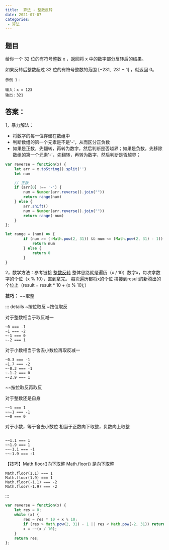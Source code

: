 ```yaml
---
title:  算法 - 整数反转
date: 2021-07-07
categories: 
 - 算法
---
```

<Boxx type='tip' />

## 题目
给你一个 32 位的有符号整数 x ，返回将 x 中的数字部分反转后的结果。

如果反转后整数超过 32 位的有符号整数的范围 [−231,  231 − 1] ，就返回 0。
 
```
示例 1：

输入：x = 123
输出：321
```

## 答案：
1，暴力解法：
- 将数字的每一位存储在数组中
- 判断数组的第一个元素是不是'-'，从而区分正负数
- 如果是正数，先翻转，再转为数字，然后判断是否越界；如果是负数，先移除数组的第一个元素'-'，先翻转，再转为数字，然后判断是否越界；

```js
var reverse = function(x) {
    let arr = x.toString().split('')
    let num

    // 正数
    if (arr[0] !== '-') {
        num = Number(arr.reverse().join(""))
        return range(num)
    } else {
        arr.shift()
        num = Number(arr.reverse().join(""))
        return range(-num)
    }
};

let range = (num) => {
        if (num >= (-Math.pow(2, 31)) && num <= (Math.pow(2, 31) - 1)) {
            return num
        } else {
            return 0
        }
}
```

2，数学方法：参考链接 [整数反转](https://leetcode-cn.com/problems/reverse-integer/solution/zheng-shu-fan-zhuan-qu-zheng-yun-suan-by-6bw2/)
整体思路就是遍历（x / 10）数字x，每次拿数字的个位（x % 10），直到拿完。
每次遍历都将x的个位 拼接到result的新腾出的个位上（result = result * 10 + (x % 10);）

**技巧：** ~~取整

::: details ~按位取反
~按位取反

对于整数相当于取反减一
```
~0 === -1
~1 === -2
~-1 === 0
~-2 === 1
```
对于小数相当于舍去小数位再取反减一

```
~0.3 === -1
~1.7 === -2
~-0.3 === -1
~-1.2 === 0
~-2.9 === 1
```
~~按位取反再取反

对于整数还是自身

```
~~1 === 1
~~-1 === -1
~~0 === 0
```
对于小数，等于舍去小数位
相当于正数向下取整，负数向上取整
```

~~1.1 === 1
~~1.9 === 1
~~-1.1 === -1
~~-1.9 === -1
```

【技巧】Math.floor()向下取整
Math.floor() 是向下取整
```
Math.floor(1.1) === 1
Math.floor(1.9) === 1
Math.floor(-1.1) === -2
Math.floor(-1.9) === -2
```

:::
```js
var reverse = function(x) {
    let res = 0;
    while (x) {
        res = res * 10 + x % 10;
        if (res > Math.pow(2, 31) - 1 || res < Math.pow(-2, 31)) return 0;
        x = ~~(x / 10);
    }
    return res;
};

```
